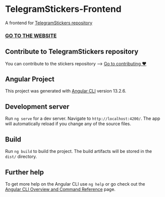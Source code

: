# TelegramStickers-Frontend
A frontend for [TelegramStickers repository](https://github.com/GalletaOreo98/TelegramStickers)  

### [GO TO THE WEBSITE](http://telegram-stickers-frontend.vercel.app/)  

## Contribute to TelegramStickers repository

You can contribute to the stickers repository --> [ Go to contributing ❤️](https://github.com/GalletaOreo98/TelegramStickers/blob/main/CONTRIBUTING.md)

## Angular Project

This project was generated with [Angular CLI](https://github.com/angular/angular-cli) version 13.2.6.

## Development server

Run `ng serve` for a dev server. Navigate to `http://localhost:4200/`. The app will automatically reload if you change any of the source files.

## Build

Run `ng build` to build the project. The build artifacts will be stored in the `dist/` directory.

## Further help

To get more help on the Angular CLI use `ng help` or go check out the [Angular CLI Overview and Command Reference](https://angular.io/cli) page.

